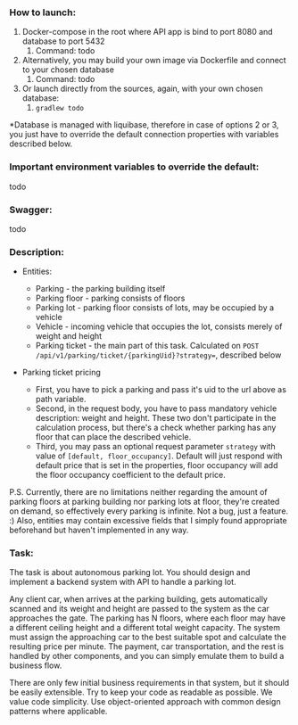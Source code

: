 ### How to launch:
1. Docker-compose in the root where API app is bind to port 8080 and database to port 5432
   1. Command: todo
2. Alternatively, you may build your own image via Dockerfile and connect to your chosen database
   1. Command: todo
3. Or launch directly from the sources, again, with your own chosen database:
   1. `gradlew todo`

*Database is managed with liquibase, therefore in case of options 2 or 3, you just have to override the default connection properties with variables described below. 

### Important environment variables to override the default:
todo

### Swagger:
todo

### Description:
* Entities:
  - Parking - the parking building itself
  - Parking floor - parking consists of floors
  - Parking lot - parking floor consists of lots, may be occupied by a vehicle
  - Vehicle - incoming vehicle that occupies the lot, consists merely of weight and height
  - Parking ticket - the main part of this task. Calculated on `POST /api/v1/parking/ticket/{parkingUid}?strategy=`, described below

* Parking ticket pricing
  - First, you have to pick a parking and pass it's uid to the url above as path variable. 
  - Second, in the request body, you have to pass mandatory vehicle description: weight and height. These two don't participate in the calculation process, but there's a check whether parking has any floor that can place the described vehicle.
  - Third, you may pass an optional request parameter `strategy` with value of `[default, floor_occupancy]`. Default will just respond with default price that is set in the properties, floor occupancy will add the floor occupancy coefficient to the default price.

P.S. Currently, there are no limitations neither regarding the amount of parking floors at parking building 
nor parking lots at floor, they're created on demand, so effectively every parking is infinite. Not a bug, just a feature. :)
Also, entities may contain excessive fields that I simply found appropriate beforehand but haven't implemented in any way. 

### Task:
The task is about autonomous parking lot. You should design and implement a backend system with
API to handle a parking lot.

Any client car, when arrives at the parking building, gets automatically scanned and its weight and
height are passed to the system as the car approaches the gate. The parking has N floors, where each
floor may have a different ceiling height and a different total weight capacity. The system must assign
the approaching car to the best suitable spot and calculate the resulting price per minute. The
payment, car transportation, and the rest is handled by other components, and you can simply
emulate them to build a business flow.

There are only few initial business requirements in that system, but it should be easily extensible. Try
to keep your code as readable as possible. We value code simplicity. Use object-oriented approach
with common design patterns where applicable.
